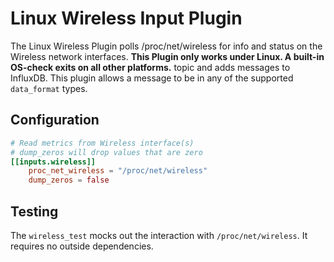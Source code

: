 # Linux Wireless Input Plugin

The Linux Wireless Plugin polls /proc/net/wireless for info and status on the Wireless network interfaces.
**This Plugin only works under Linux. A built-in OS-check exits on all other platforms.**
topic and adds messages to InfluxDB. This plugin allows a message to be in any of the supported `data_format` types.

## Configuration

```toml
# Read metrics from Wireless interface(s)
# dump_zeros will drop values that are zero
[[inputs.wireless]]
    proc_net_wireless = "/proc/net/wireless"
    dump_zeros = false
```

## Testing
The `wireless_test` mocks out the interaction with `/proc/net/wireless`. It requires no outside dependencies.

